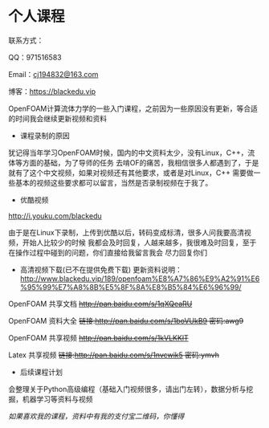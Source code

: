 # 个人课程

联系方式：

QQ：971516583

Email：cj194832@163.com

博客：https://blackedu.vip

OpenFOAM计算流体力学的一些入门课程，之前因为一些原因没有更新，等合适的时间我会继续更新视频和资料

* 课程录制的原因

犹记得当年学习OpenFOAM时候，国内的中文资料太少，没有Linux，C++，流体等方面的基础，为了导师的任务
去啃OF的痛苦，我相信很多人都遇到了，于是就有了这个中文视频，如果对视频还有其他要求，或者是对Linux，C++
需要做一些基本的视频这些要求都可以留言，当然是否录制视频在于我了。


* 优酷视频

http://i.youku.com/blackedu

由于是在Linux下录制，上传到优酷以后，转码变成标清，很多人问我要高清视频，开始人比较少的时候
我都会及时回复，人越来越多，我很难及时回复，至于在操作过程中碰到的问题，你们直接给我留言我会
尽力回复你们


* 高清视频下载(已不在提供免费下载)
更新资料说明： http://www.blackedu.vip/189/openfoam%E8%A7%86%E9%A2%91%E6%95%99%E7%A8%8B%E5%8F%8A%E8%B5%84%E6%96%99/

OpenFOAM 共享文档 ~~http://pan.baidu.com/s/1qXQeaRU~~

OpenFOAM 资料大全 ~~链接:http://pan.baidu.com/s/1boVUkB9 密码:awg9~~

OpenFOAM 共享视频 ~~http://pan.baidu.com/s/1kVLKKlT~~

Latex 共享视频 ~~链接:http://pan.baidu.com/s/1nvcwik5 密码:ymvh~~

* 后续课程计划

会整理关于Python高级编程（基础入门视频很多，请出门左转），数据分析与挖掘，机器学习等资料与视频

*如果喜欢我的课程，资料中有我的支付宝二维码，你懂得*


